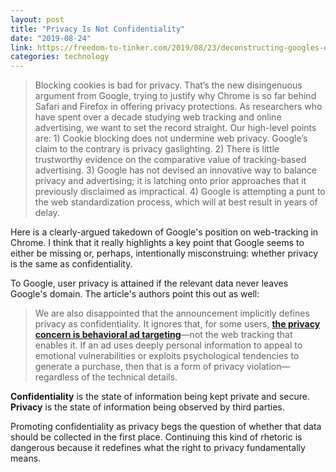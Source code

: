 ```yaml
---
layout: post
title: "Privacy Is Not Confidentiality"
date: "2019-08-24"
link: https://freedom-to-tinker.com/2019/08/23/deconstructing-googles-excuses-on-tracking-protection
categories: technology
---
```


> Blocking cookies is bad for privacy. That’s the new disingenuous argument from Google, trying to justify why Chrome is so far behind Safari and Firefox in offering privacy protections. As researchers who have spent over a decade studying web tracking and online advertising, we want to set the record straight. Our high-level points are: 1) Cookie blocking does not undermine web privacy. Google’s claim to the contrary is privacy gaslighting. 2) There is little trustworthy evidence on the comparative value of tracking-based advertising. 3) Google has not devised an innovative way to balance privacy and advertising; it is latching onto prior approaches that it previously disclaimed as impractical. 4) Google is attempting a punt to the web standardization process, which will at best result in years of delay.

Here is a clearly-argued takedown of Google's position on web-tracking in Chrome. I think that it really highlights a key point that Google seems to either be missing or, perhaps, intentionally misconstruing: whether privacy is the same as confidentiality.

To Google, user privacy is attained if the relevant data never leaves Google's domain. The article's authors point this out as well:

> We are also disappointed that the announcement implicitly defines privacy as confidentiality. It ignores that, for some users, [**the privacy concern is behavioral ad targeting**](https://papers.ssrn.com/sol3/papers.cfm?abstract_id=3306006)—not the web tracking that enables it. If an ad uses deeply personal information to appeal to emotional vulnerabilities or exploits psychological tendencies to generate a purchase, then that is a form of privacy violation—regardless of the technical details.

**Confidentiality** is the state of information being kept private and secure. **Privacy** is the state of information being observed by third parties.

Promoting confidentiality as privacy begs the question of whether that data should be collected in the first place. Continuing this kind of rhetoric is dangerous because it redefines what the right to privacy fundamentally means.
